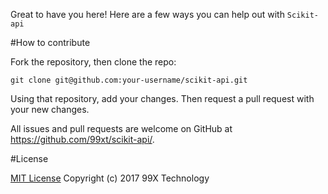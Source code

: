 Great to have you here! Here are a few ways you can help out with `Scikit-api`

#How to contribute

Fork the repository, then clone the repo:
<pre><code>git clone git@github.com:your-username/scikit-api.git</code></pre>

Using that repository, add your changes.
Then request a pull request with your new changes.

All issues and pull requests are welcome on GitHub at https://github.com/99xt/scikit-api/.

#License

[MIT License](https://github.com/99xt/scikit-api/blob/master/LICENSE)
Copyright (c) 2017 99X Technology
